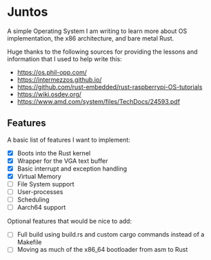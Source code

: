 # Juntos

A simple Operating System I am writing to learn more about
OS implementation, the x86 architecture, and bare metal Rust.

Huge thanks to the following sources for providing the lessons and information
that I used to help write this:

- https://os.phil-opp.com/
- https://intermezzos.github.io/
- https://github.com/rust-embedded/rust-raspberrypi-OS-tutorials
- https://wiki.osdev.org/
- https://www.amd.com/system/files/TechDocs/24593.pdf

## Features

A basic list of features I want to implement:

- [x] Boots into the Rust kernel
- [x] Wrapper for the VGA text buffer
- [X] Basic interrupt and exception handling
- [X] Virtual Memory
- [ ] File System support
- [ ] User-processes
- [ ] Scheduling
- [ ] Aarch64 support

Optional features that would be nice to add:

- [ ] Full build using build.rs and custom cargo commands instead of a Makefile
- [ ] Moving as much of the x86_64 bootloader from asm to Rust

